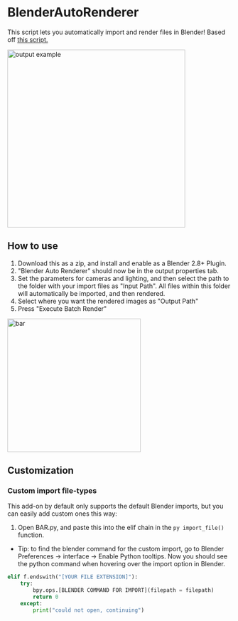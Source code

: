 # BlenderAutoRenderer

This script lets you automatically import and render files in Blender! 
Based off [this script.](https://gist.github.com/der-Daniel/cfc93a4661f47e66bfd4ebd81efbb943)

<img height="400" alt="output example" src="https://user-images.githubusercontent.com/36818485/123545506-a3322b00-d758-11eb-90e6-36227326429d.png">

## How to use 

1. Download this as a zip, and install and enable as a Blender 2.8+ Plugin.
2. "Blender Auto Renderer" should now be in the output properties tab.
3. Set the parameters for cameras and lighting, and then select the path to the folder with your import files as "Input Path". All files within this folder will automatically be imported, and then rendered.
4. Select where you want the rendered images as "Output Path"
5. Press "Execute Batch Render"

<img width="300" alt="bar" src="https://user-images.githubusercontent.com/36818485/127747435-ffde6756-e6f5-433d-b4c9-2ea353f1f376.PNG">


## Customization

### Custom import file-types
This add-on by default only supports the default Blender imports, but you can easily add custom ones this way:

1. Open BAR.py, and paste this into the elif chain in the ```py import_file() ``` function.
- Tip: to find the blender command for the custom import, go to Blender Preferences -> interface -> Enable Python tooltips. Now you should see the python command when hovering over the import option in Blender.  

```py
elif f.endswith("[YOUR FILE EXTENSION]"):
    try:
        bpy.ops.[BLENDER COMMAND FOR IMPORT](filepath = filepath)
        return 0
    except:
        print("could not open, continuing")
```


